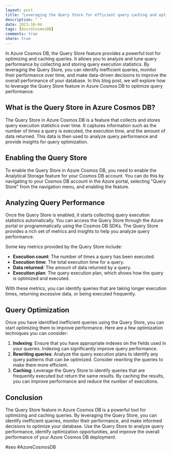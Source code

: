 ```yaml
---
layout: post
title: "Leveraging the Query Store for efficient query caching and optimization in Azure Cosmos DB"
description: " "
date: 2023-10-04
tags: [AzureCosmosDB]
comments: true
share: true
---
```


In Azure Cosmos DB, the Query Store feature provides a powerful tool for optimizing and caching queries. It allows you to analyze and tune query performance by collecting and storing query execution statistics. By leveraging the Query Store, you can identify inefficient queries, monitor their performance over time, and make data-driven decisions to improve the overall performance of your database. In this blog post, we will explore how to leverage the Query Store feature in Azure Cosmos DB to optimize query performance.

## What is the Query Store in Azure Cosmos DB?

The Query Store in Azure Cosmos DB is a feature that collects and stores query execution statistics over time. It captures information such as the number of times a query is executed, the execution time, and the amount of data returned. This data is then used to analyze query performance and provide insights for query optimization.

## Enabling the Query Store

To enable the Query Store in Azure Cosmos DB, you need to enable the Analytical Storage feature for your Cosmos DB account. You can do this by navigating to your Cosmos DB account in the Azure portal, selecting "Query Store" from the navigation menu, and enabling the feature.

## Analyzing Query Performance

Once the Query Store is enabled, it starts collecting query execution statistics automatically. You can access the Query Store through the Azure portal or programmatically using the Cosmos DB SDKs. The Query Store provides a rich set of metrics and insights to help you analyze query performance.

Some key metrics provided by the Query Store include:

- **Execution count**: The number of times a query has been executed.
- **Execution time**: The total execution time for a query.
- **Data returned**: The amount of data returned by a query.
- **Execution plan**: The query execution plan, which shows how the query is optimized and executed.

With these metrics, you can identify queries that are taking longer execution times, returning excessive data, or being executed frequently.

## Query Optimization

Once you have identified inefficient queries using the Query Store, you can start optimizing them to improve performance. Here are a few optimization techniques you can consider:

1. **Indexing**: Ensure that you have appropriate indexes on the fields used in your queries. Indexing can significantly improve query performance.
2. **Rewriting queries**: Analyze the query execution plans to identify any query patterns that can be optimized. Consider rewriting the queries to make them more efficient.
3. **Caching**: Leverage the Query Store to identify queries that are frequently executed but return the same results. By caching the results, you can improve performance and reduce the number of executions.

## Conclusion

The Query Store feature in Azure Cosmos DB is a powerful tool for optimizing and caching queries. By leveraging the Query Store, you can identify inefficient queries, monitor their performance, and make informed decisions to optimize your database. Use the Query Store to analyze query performance, identify optimization opportunities, and improve the overall performance of your Azure Cosmos DB deployment.

#seo #AzureCosmosDB